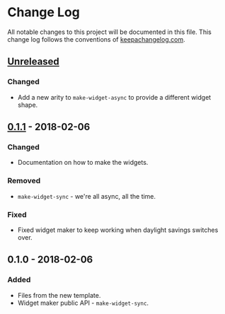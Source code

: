 # Change Log
All notable changes to this project will be documented in this file. This change log follows the conventions of [keepachangelog.com](http://keepachangelog.com/).

## [Unreleased]
### Changed
- Add a new arity to `make-widget-async` to provide a different widget shape.

## [0.1.1] - 2018-02-06
### Changed
- Documentation on how to make the widgets.

### Removed
- `make-widget-sync` - we're all async, all the time.

### Fixed
- Fixed widget maker to keep working when daylight savings switches over.

## 0.1.0 - 2018-02-06
### Added
- Files from the new template.
- Widget maker public API - `make-widget-sync`.

[Unreleased]: https://github.com/your-name/clj-jenkins/compare/0.1.1...HEAD
[0.1.1]: https://github.com/your-name/clj-jenkins/compare/0.1.0...0.1.1
